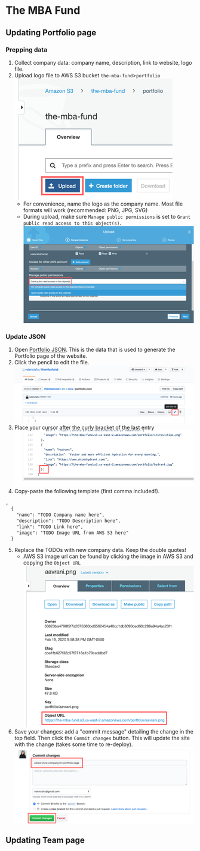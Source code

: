 # The MBA Fund

## Updating Portfolio page
### Prepping data
1. Collect company data: company name, description, link to website, logo file.
2. Upload logo file to AWS S3 bucket `the-mba-fund`>`portfolio`
![portfolio logo upload](https://github.com/valenciafu/thembafund/blob/master/src/images/docs/portfolio-s3-upload.png)
    * For convenience, name the logo as the company name. Most file formats will work (recommended: PNG, JPG, SVG)
    * During upload, make sure `Manage public permissions` is set to `Grant public read access to this object(s)`.
    ![s3 public setting](https://github.com/valenciafu/thembafund/blob/master/src/images/docs/s3-public.png)
### Update JSON
1. Open [Portfolio JSON](https://github.com/valenciafu/thembafund/blob/master/src/data/portfolio.json). This is the data that is used to generate the Portfolio page of the website.
2. Click the pencil to edit the file.
![edit portfolio json](https://github.com/valenciafu/thembafund/blob/master/src/images/docs/edit-portfolio-json.png)
3. Place your cursor after the curly bracket of the last entry
![portfolio json place to edit](https://github.com/valenciafu/thembafund/blob/master/src/images/docs/json-last-bracket.png)
4. Copy-paste the following template (first comma included!).
```
,
  {
    "name": "TODO Company name here",
    "description": "TODO Description here",
    "link": "TODO Link here",
    "image": "TODO Image URL from AWS S3 here"
  }
```
5. Replace the TODOs with new company data. Keep the double quotes!
    * AWS S3 image url can be found by clicking the image in AWS S3 and copying the `Object URL`
    ![aws image url](https://github.com/valenciafu/thembafund/blob/master/src/images/docs/aws-url.png)
6. Save your changes: add a "commit message" detailing the change in the top field. Then click the `Commit changes` button. This will update the site with the change (takes some time to re-deploy).
![commit changes](https://github.com/valenciafu/thembafund/blob/master/src/images/docs/commit-portfolio.png)

## Updating Team page
